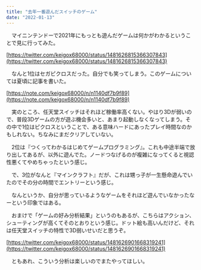 ```yaml
---
title: "去年一番遊んだスイッチのゲーム"
date: "2022-01-13"
---
```


　マイニンテンドーで2021年にもっとも遊んだゲームは何かがわかるということで見に行ってみた。

[https://twitter.com/keigox68000/status/1481626815366307843](https://twitter.com/keigox68000/status/1481626815366307843)

　なんと1位はセガピクロスだった。自分でも笑ってしまう。このゲームについては夏頃に記事を書いた。

[https://note.com/keigox68000/n/n1140df7b9f89](https://note.com/keigox68000/n/n1140df7b9f89)

　実のところ、任天堂スイッチはそれほど稼働率高くない。やはり3Dが弱いので、普段3Dゲームの方が遊ぶ機会多いと、あまり起動しなくなってしまう。その中で1位はピクロスということで、ある意味ハードにあったプレイ時間なのかもしれない。ちなみにまだクリアしていない。

　2位は『つくってわかるはじめてゲームプログラミング』。これも中途半端で放り出してあるが、以外に遊んでた。ノードつなげるのが複雑になってくると視認性悪くてやめちゃったという感じ。

　で、3位がなんと『マインクラフト』だが、これは甥っ子が一生懸命遊んでいたのでその分の時間でエントリーという感じ。

　なんというか、自分が思っているようなゲームをそれほど遊んでいなかったなーという印象ではある。

　おまけで「ゲームの好み分析結果」というのもあるが、こちらはアクション、シューティングが高くてそのとおりという感じ。ドット絵も高いんだけど、それは任天堂スイッチの特性で3D弱いせいだと思うぞ。

[https://twitter.com/keigox68000/status/1481626901668319241](https://twitter.com/keigox68000/status/1481626901668319241)

　ともあれ、こういう分析は楽しいのでまたやってほしい。
